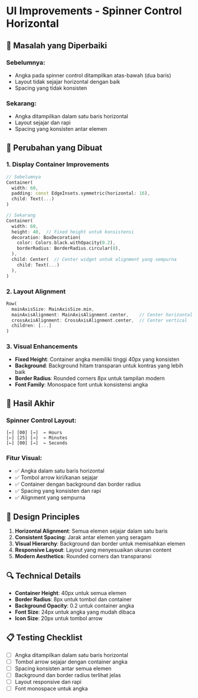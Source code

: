 # UI Improvements - Spinner Control Horizontal

## 🎯 Masalah yang Diperbaiki

### **Sebelumnya:**
- Angka pada spinner control ditampilkan atas-bawah (dua baris)
- Layout tidak sejajar horizontal dengan baik
- Spacing yang tidak konsisten

### **Sekarang:**
- Angka ditampilkan dalam satu baris horizontal
- Layout sejajar dan rapi
- Spacing yang konsisten antar elemen

## 🔧 Perubahan yang Dibuat

### 1. **Display Container Improvements**
```dart
// Sebelumnya
Container(
  width: 60,
  padding: const EdgeInsets.symmetric(horizontal: 16),
  child: Text(...)
)

// Sekarang
Container(
  width: 60,
  height: 40,  // Fixed height untuk konsistensi
  decoration: BoxDecoration(
    color: Colors.black.withOpacity(0.2),
    borderRadius: BorderRadius.circular(8),
  ),
  child: Center(  // Center widget untuk alignment yang sempurna
    child: Text(...)
  ),
)
```

### 2. **Layout Alignment**
```dart
Row(
  mainAxisSize: MainAxisSize.min,
  mainAxisAlignment: MainAxisAlignment.center,    // Center horizontal
  crossAxisAlignment: CrossAxisAlignment.center,  // Center vertical
  children: [...]
)
```

### 3. **Visual Enhancements**
- **Fixed Height**: Container angka memiliki tinggi 40px yang konsisten
- **Background**: Background hitam transparan untuk kontras yang lebih baik
- **Border Radius**: Rounded corners 8px untuk tampilan modern
- **Font Family**: Monospace font untuk konsistensi angka

## 📱 Hasil Akhir

### **Spinner Control Layout:**
```
[←] [00] [→]  ← Hours
[←] [25] [→]  ← Minutes  
[←] [00] [→]  ← Seconds
```

### **Fitur Visual:**
- ✅ Angka dalam satu baris horizontal
- ✅ Tombol arrow kiri/kanan sejajar
- ✅ Container dengan background dan border radius
- ✅ Spacing yang konsisten dan rapi
- ✅ Alignment yang sempurna

## 🎨 Design Principles

1. **Horizontal Alignment**: Semua elemen sejajar dalam satu baris
2. **Consistent Spacing**: Jarak antar elemen yang seragam
3. **Visual Hierarchy**: Background dan border untuk memisahkan elemen
4. **Responsive Layout**: Layout yang menyesuaikan ukuran content
5. **Modern Aesthetics**: Rounded corners dan transparansi

## 🔍 Technical Details

- **Container Height**: 40px untuk semua elemen
- **Border Radius**: 8px untuk tombol dan container
- **Background Opacity**: 0.2 untuk container angka
- **Font Size**: 24px untuk angka yang mudah dibaca
- **Icon Size**: 20px untuk tombol arrow

## 📋 Testing Checklist

- [ ] Angka ditampilkan dalam satu baris horizontal
- [ ] Tombol arrow sejajar dengan container angka
- [ ] Spacing konsisten antar semua elemen
- [ ] Background dan border radius terlihat jelas
- [ ] Layout responsive dan rapi
- [ ] Font monospace untuk angka
